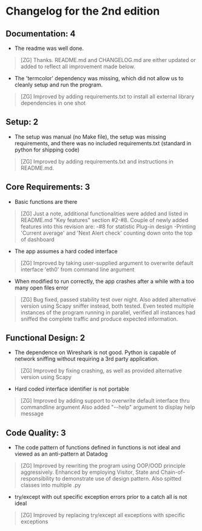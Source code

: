 # Changelog for the 2nd edition

## Documentation: 4
- The readme was well done.
> [ZG] Thanks.
README.md and CHANGELOG.md are either updated or added to reflect all improvement made below.
- The 'termcolor' dependency was missing, which did not allow us to cleanly setup and run the program.
> [ZG] Improved by adding requirements.txt to install all external library dependencies in one shot
## Setup: 2
- The setup was manual (no Make file), the setup was missing requirements, and there was no included requirements.txt (standard in python for shipping code)
> [ZG] Improved by adding requirements.txt and instructions in README.md.
## Core Requirements: 3
- Basic functions are there
> [ZG] Just a note, additional functionalities were added and listed in README.md "Key features" section #2-#8.
Couple of newly added features into this revision are:
    -#8 for statistic Plug-in design
    -Printing 'Current average' and 'Next Alert check' counting down onto the top of dashboard
- The app assumes a hard coded interface
> [ZG] Improved by taking user-supplied argument to overwrite default interface 'eth0' from command line argument
- When modified to run correctly, the app crashes after a while with a too many open files error
> [ZG] Bug fixed, passed stability test over night.
Also added alternative version using Scapy sniffer instead, both tested.
Even tested multiple instances of the program running in parallel, verified all instances had sniffed the complete traffic and produce expected information.
## Functional Design: 2
- The dependence on Wireshark is not good. Python is capable of network sniffing without requiring a 3rd party application.
> [ZG] Improved by fixing crashing, as well as provided alternative version using Scapy
- Hard coded interface identifier is not portable
> [ZG] Improved by adding support to overwrite default interface thru commandline argument
Also added "--help" argument to display help message
## Code Quality: 3
- The code pattern of functions defined in functions is not ideal and viewed as an anti-pattern at Datadog
> [ZG] Improved by rewriting the program using OOP/OOD principle aggressively.
Enhanced by employing Visitor, State and Chain-of-responsibility to demonstrate use of design pattern.
Also spitted classes into multiple .py
- try/except with out specific exception errors prior to a catch all is not ideal
> [ZG] Improved by replacing try/except all exceptions with specific exceptions
